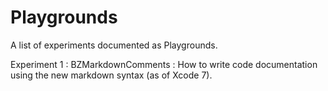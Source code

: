 # Playgrounds
A list of experiments documented as Playgrounds. 

Experiment 1 : BZMarkdownComments : How to write code documentation using the new markdown syntax (as of Xcode 7).  
